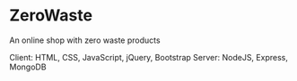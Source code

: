 # ZeroWaste
An online shop with zero waste products

Client: HTML, CSS, JavaScript, jQuery, Bootstrap
Server: NodeJS, Express, MongoDB

